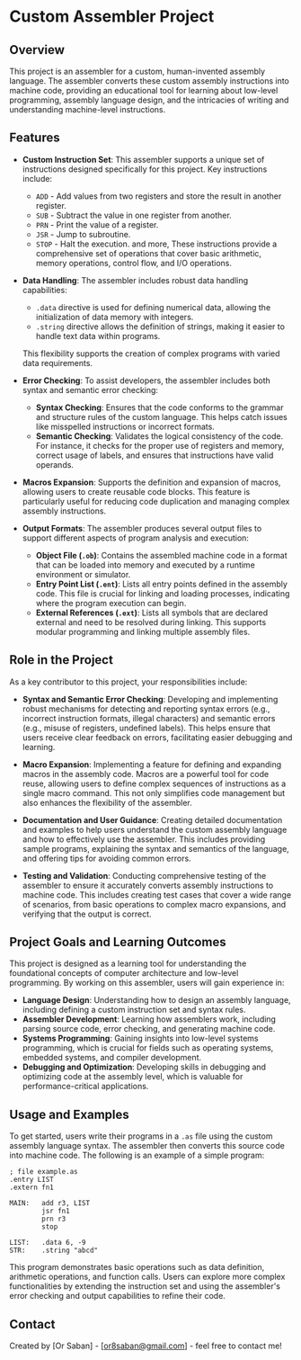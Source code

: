 # Custom Assembler Project

## Overview

This project is an assembler for a custom, human-invented assembly language. The assembler converts these custom assembly instructions into machine code, providing an educational tool for learning about low-level programming, assembly language design, and the intricacies of writing and understanding machine-level instructions.

## Features

- **Custom Instruction Set**: This assembler supports a unique set of instructions designed specifically for this project. Key instructions include:
  - `ADD` - Add values from two registers and store the result in another register.
  - `SUB` - Subtract the value in one register from another.
  - `PRN` - Print the value of a register.
  - `JSR` - Jump to subroutine.
  - `STOP` - Halt the execution.
  and more,
  These instructions provide a comprehensive set of operations that cover basic arithmetic, memory operations, control flow, and I/O operations.

- **Data Handling**: The assembler includes robust data handling capabilities:
  - `.data` directive is used for defining numerical data, allowing the initialization of data memory with integers.
  - `.string` directive allows the definition of strings, making it easier to handle text data within programs.
  
  This flexibility supports the creation of complex programs with varied data requirements.

- **Error Checking**: To assist developers, the assembler includes both syntax and semantic error checking:
  - **Syntax Checking**: Ensures that the code conforms to the grammar and structure rules of the custom language. This helps catch issues like misspelled instructions or incorrect formats.
  - **Semantic Checking**: Validates the logical consistency of the code. For instance, it checks for the proper use of registers and memory, correct usage of labels, and ensures that instructions have valid operands.

- **Macros Expansion**: Supports the definition and expansion of macros, allowing users to create reusable code blocks. This feature is particularly useful for reducing code duplication and managing complex assembly instructions.

- **Output Formats**: The assembler produces several output files to support different aspects of program analysis and execution:
  - **Object File (`.ob`)**: Contains the assembled machine code in a format that can be loaded into memory and executed by a runtime environment or simulator.
  - **Entry Point List (`.ent`)**: Lists all entry points defined in the assembly code. This file is crucial for linking and loading processes, indicating where the program execution can begin.
  - **External References (`.ext`)**: Lists all symbols that are declared external and need to be resolved during linking. This supports modular programming and linking multiple assembly files.

## Role in the Project

As a key contributor to this project, your responsibilities include:

- **Syntax and Semantic Error Checking**: Developing and implementing robust mechanisms for detecting and reporting syntax errors (e.g., incorrect instruction formats, illegal characters) and semantic errors (e.g., misuse of registers, undefined labels). This helps ensure that users receive clear feedback on errors, facilitating easier debugging and learning.

- **Macro Expansion**: Implementing a feature for defining and expanding macros in the assembly code. Macros are a powerful tool for code reuse, allowing users to define complex sequences of instructions as a single macro command. This not only simplifies code management but also enhances the flexibility of the assembler.

- **Documentation and User Guidance**: Creating detailed documentation and examples to help users understand the custom assembly language and how to effectively use the assembler. This includes providing sample programs, explaining the syntax and semantics of the language, and offering tips for avoiding common errors.

- **Testing and Validation**: Conducting comprehensive testing of the assembler to ensure it accurately converts assembly instructions to machine code. This includes creating test cases that cover a wide range of scenarios, from basic operations to complex macro expansions, and verifying that the output is correct.

## Project Goals and Learning Outcomes

This project is designed as a learning tool for understanding the foundational concepts of computer architecture and low-level programming. By working on this assembler, users will gain experience in:

- **Language Design**: Understanding how to design an assembly language, including defining a custom instruction set and syntax rules.
- **Assembler Development**: Learning how assemblers work, including parsing source code, error checking, and generating machine code.
- **Systems Programming**: Gaining insights into low-level systems programming, which is crucial for fields such as operating systems, embedded systems, and compiler development.
- **Debugging and Optimization**: Developing skills in debugging and optimizing code at the assembly level, which is valuable for performance-critical applications.

## Usage and Examples

To get started, users write their programs in a `.as` file using the custom assembly language syntax. The assembler then converts this source code into machine code. The following is an example of a simple program:

```assembly
; file example.as
.entry LIST
.extern fn1

MAIN:   add r3, LIST
        jsr fn1
        prn r3
        stop

LIST:   .data 6, -9
STR:    .string "abcd"
```

This program demonstrates basic operations such as data definition, arithmetic operations, and function calls. Users can explore more complex functionalities by extending the instruction set and using the assembler's error checking and output capabilities to refine their code.


## Contact

Created by [Or Saban] - [or8saban@gmail.com] - feel free to contact me!
